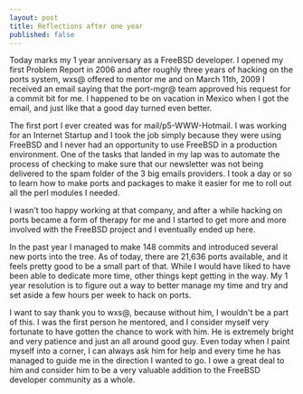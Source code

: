 ```yaml
---
layout: post
title: Reflections after one year
published: false
---
```

Today marks my 1 year anniversary as a FreeBSD developer. I opened my first
Problem Report in 2006 and after roughly three years of hacking on the ports
system, wxs@ offered to mentor me and on March 11th, 2009 I received an email
saying that the port-mgr@ team approved his request for a commit bit for me. I
happened to be on vacation in Mexico when I got the email, and just like that a
good day turned even better.

The first port I ever created was for mail/p5-WWW-Hotmail. I was working for an
Internet Startup and I took the job simply because they were using FreeBSD and I
never had an opportunity to use FreeBSD in a production environment. One of the
tasks that landed in my lap was to automate the process of checking to make sure
that our newsletter was not being delivered to the spam folder of the 3 big
emails providers. I took a day or so to learn how to make ports and packages to
make it easier for me to roll out all the perl modules I needed.

I wasn't too happy working at that company, and after a while hacking on
ports became a form of therapy for me and I started to get more and more
involved with the FreeBSD project and I eventually ended up here.

In the past year I managed to make 148 commits and introduced several new ports
into the tree. As of today, there are 21,636 ports available, and it feels
pretty good to be a small part of that. While I would have liked to have been
able to dedicate more time, other things kept getting in the way. My 1 year
resolution is to figure out a way to better manage my time and try and set aside
a few hours per week to hack on ports.

I want to say thank you to wxs@, because without him, I wouldn't be a part
of this. I was the first person he mentored, and I consider myself very
fortunate to have gotten the chance to work with him. He is extremely bright and
very patience and just an all around good guy. Even today when I paint myself
into a corner, I can always ask him for help and every time he has managed to
guide me in the direction I wanted to go. I owe a great deal to him and consider
him to be a very valuable addition to the FreeBSD developer community as a
whole.
